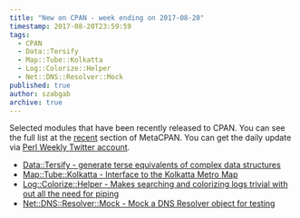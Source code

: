 ```yaml
---
title: "New on CPAN - week ending on 2017-08-20"
timestamp: 2017-08-20T23:59:59
tags:
  - CPAN
  - Data::Tersify
  - Map::Tube::Kolkatta
  - Log::Colorize::Helper
  - Net::DNS::Resolver::Mock
published: true
author: szabgab
archive: true
---
```



Selected modules that have been recently released to CPAN. You can see the full list at the [recent](https://metacpan.org/recent) section of MetaCPAN.
You can get the daily update via [Perl Weekly Twitter account](https://twitter.com/perlweekly).


* [Data::Tersify - generate terse equivalents of complex data structures](https://metacpan.org/pod/Data::Tersify)
* [Map::Tube::Kolkatta - Interface to the Kolkatta Metro Map](https://metacpan.org/pod/Map::Tube::Kolkatta)
* [Log::Colorize::Helper - Makes searching and colorizing logs trivial with out all the need for piping](https://metacpan.org/pod/Log::Colorize::Helper)
* [Net::DNS::Resolver::Mock - Mock a DNS Resolver object for testing](https://metacpan.org/pod/Net::DNS::Resolver::Mock)

